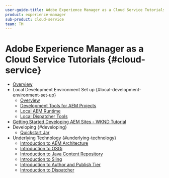 ```yaml
---
user-guide-title: Adobe Experience Manager as a Cloud Service Tutorials
product: experience-manager
sub-product: cloud-service
team: TM
---
```


# Adobe Experience Manager as a Cloud Service Tutorials {#cloud-service}

+ [Overview](./overview.md)
+ Local Development Environment Set up {#local-development-environment-set-up}
  + [Overview](./local-development-environment/overview.md)
  + [Development Tools for AEM Projects](./local-development-environment/development-tools.md)
  + [Local AEM Runtime](./local-development-environment/aem-runtime.md)
  + [Local Dispatcher Tools](./local-development-environment/dispatcher-tools.md)
+ [Getting Started Developing AEM Sites - WKND Tutorial](./develop-wknd-tutorial.md)
+ Developing {#developing}
  + [Quickstart Jar](./developing/quickstart-jar.md)
+ Underlying Technology {#underlying-technology}
  + [Introduction to AEM Architecture](./underlying-technology/introduction-architecture.md)
  + [Introduction to OSGi](./underlying-technology/introduction-osgi.md)
  + [Introduction to Java Content Repository](./underlying-technology/introduction-jcr.md)
  + [Introduction to Sling](./underlying-technology/introduction-sling.md)
  + [Introduction to Author and Publish Tier](./underlying-technology/introduction-author-publish.md)
  + [Introduction to Dispatcher](./underlying-technology/introduction-dispatcher.md)
